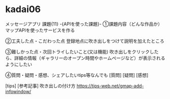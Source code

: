 # kadai06

メッセージアプリ 課題{11} -{APIを使った課題}-
①課題内容（どんな作品か） 
マップAPIを使ったサービスを作る

②工夫した点・こだわった点 
登録地点に吹き出しをつけて説明を加えたところ

③難しかった点・次回トライしたいこと(又は機能) 
吹き出しをクリックしたら、詳細の情報（ギャラリーのオープン時間やホームページなど）が表示されるようにしたい

④質問・疑問・感想、シェアしたいtips等なんでも [質問] [疑問] [感想] 

 [tips] [参考記事]
吹き出しの付け方
https://tips-web.net/gmap-add-infowindow/

